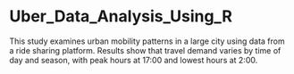 # Uber_Data_Analysis_Using_R

This study examines urban mobility patterns in a large city using data from a ride
sharing platform.
 Results show that travel demand varies by time of day and season, with peak 
hours at 17:00 and lowest hours at 2:00.
